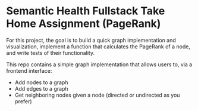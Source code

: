 # Semantic Health Fullstack Take Home Assignment (PageRank)

For this project, the goal is to build a quick graph implementation and
visualization, implement a function that calculates the PageRank of a node,
and write tests of their functionality.

This repo contains a simple graph implementation that allows users to, via a frontend interface:
- Add nodes to a graph
- Add edges to a graph
- Get neighboring nodes given a node (directed or undirected as you prefer)
